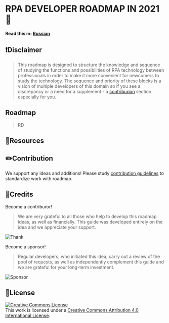 # RPA DEVELOPER ROADMAP IN 2021 🤖

**Read this in:
[Russian](https://github.com/Andrey-Voinalovych/rpa_developer_roadmap_2021/blob/main/README_Ru.md)**

## ❗️Disclaimer
> This roadmap is designed to structure the knowledge and sequence of studying the functions and possibilities of RPA technology between professionals in order to make it more convenient for newcomers to study the technology.
The sequence and priority of these blocks is a vision of multiple developers of this domain so if you see a discrepancy or a need for a supplement - a [contriburion](https://github.com/Andrey-Voinalovych/rpa_developer_roadmap_2021/blob/main/CONTRIBUTION.md) section especially for you.
## Roadmap
>RD
## 📒Resources

## ✏️Contribution
We support any ideas and additions! Please study [contribution guidelines](https://github.com/Andrey-Voinalovych/rpa_developer_roadmap_2021/blob/main/CONTRIBUTION.md) to standardize work with roadmap.
## 🎉Credits
Become a contriburor!
>We are very grateful to all those who help to develop this roadmap ideas, as well as financially. This guide was developed entirely on the idea and we appreciate your support.
>
![Thank](https://opencollective.com/rpa_developer_roadmap/tiers/say-thank-you.svg?avatarHeight=36?width=600?limit=7)

Become a sponsor!
>Regular developers, who initiated this idea, carry out a review of the pool of requests, as well as independently complement this guide and we are grateful for your long-term investment.
>
![Sponsor](https://opencollective.com/rpa_developer_roadmap/tiers/sponsor.svg?avatarHeight=36?width=600?limit=7)
## 📎License
<a rel="license" href="http://creativecommons.org/licenses/by/4.0/"><img alt="Creative Commons License" style="border-width:0" src="https://i.creativecommons.org/l/by/4.0/88x31.png" /></a><br />This work is licensed under a <a rel="license" href="http://creativecommons.org/licenses/by/4.0/">Creative Commons Attribution 4.0 International License</a>.
